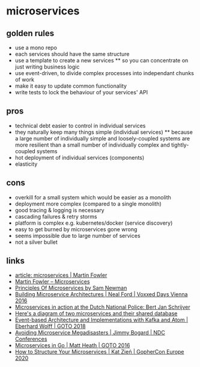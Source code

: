 # microservices

## golden rules
* use a mono repo
* each services should have the same structure
* use a template to create a new services
** so you can concentrate on just writing business logic
* use event-driven, to divide complex processes into independant chunks of work
* make it easy to update common functionality
* write tests to lock the behaviour of your services' API

## pros
* technical debt easier to control in individual services
* they naturally keep many things simple (individual services)
** because a large number of individually simple and loosely-coupled systems are more resilient than a small number of individually complex and tightly-coupled systems
* hot deployment of individual services (components)
* elasticity

## cons
* overkill for a small system which would be easier as a monolith
* deployment more complex (compared to a single monolith)
* good tracing & logging is necessary
* cascading failures & retry storms
* platform is complex e.g. kubernetes/docker (service discovery)
* easy to get burned by microservices gone wrong
* seems impossible due to large number of services
* not a silver bullet

## links
* [article: microservices | Martin Fowler](https://www.martinfowler.com/articles/microservices.html)
* [Martin Fowler – Microservices](https://youtu.be/2yko4TbC8cI)
* [Principles Of Microservices by Sam Newman](https://youtu.be/PFQnNFe27kU)
* [Building Microservice Architectures | Neal Ford | Voxxed Days Vienna 2016](https://youtu.be/pjN7CaGPFB4)
* [Microservices in action at the Dutch National Police: Bert Jan Schrijver](https://vimeo.com/233788662)
* [Here's a diagram of two microservices and their shared database](https://twitter.com/mathiasverraes/status/711168935798902785?lang=en)
* [Event-based Architecture and Implementations with Kafka and Atom | Eberhard Wolff | GOTO 2018](https://youtu.be/Ecg7lvvm8aU)
* [Avoiding Microservice Megadisasters | Jimmy Bogard | NDC Conferences](https://www.youtube.com/watch?v=gfh-VCTwMw8)
* [Microservices in Go | Matt Heath | GOTO 2016](https://www.youtube.com/watch?v=WiCru2zIWWs)
* [How to Structure Your Microservices | Kat Zień | GopherCon Europe 2020](https://www.youtube.com/watch?v=KCyMtx5ev80)
